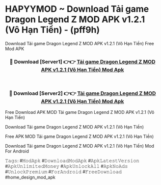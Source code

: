 # HAPYYMOD ~ Download Tải game Dragon Legend Z MOD APK v1.2.1 (Vô Hạn Tiền) - (pff9h)
Download Tải game Dragon Legend Z MOD APK v1.2.1 (Vô Hạn Tiền) Free Mod APK

<div align="center">
<h3>🔴 Download [Server1] 👉👉 <a href="https://apk-comot.site?title=Tải_game_Dragon_Legend_Z_MOD_APK_v1.2.1_(Vô_Hạn_Tiền)">Tải game Dragon Legend Z MOD APK v1.2.1 (Vô Hạn Tiền) Mod Apk</a></h3><br>

<h3>🔴 Download [Server2] 👉👉 <a href="https://apk-comot.site?title=Tải_game_Dragon_Legend_Z_MOD_APK_v1.2.1_(Vô_Hạn_Tiền)">Tải game Dragon Legend Z MOD APK v1.2.1 (Vô Hạn Tiền) Mod Apk</a></h3>
</div>


Free Download APK MOD Tải game Dragon Legend Z MOD APK v1.2.1 (Vô Hạn Tiền)

Download Tải game Dragon Legend Z MOD APK v1.2.1 (Vô Hạn Tiền) 

Free APK MOD Tải game Dragon Legend Z MOD APK v1.2.1 (Vô Hạn Tiền) 

Download Tải game Dragon Legend Z MOD APK v1.2.1 (Vô Hạn Tiền) Mod For Android

𝚃𝚊𝚐𝚜: #𝙼𝚘𝚍𝙰𝚙𝚔 #𝙳𝚘𝚠𝚗𝚕𝚘𝚊𝚍𝙼𝚘𝚍𝙰𝚙𝚔 #𝙰𝚙𝚔𝙻𝚊𝚝𝚎𝚜𝚝𝚅𝚎𝚛𝚜𝚒𝚘𝚗 #𝙰𝚙𝚔𝚄𝚗𝚕𝚒𝚖𝚒𝚝𝚎𝚍𝙼𝚘𝚗𝚎𝚢 #𝙰𝚙𝚔𝚄𝚗𝚕𝚘𝚌𝚔𝙰𝚕𝚕 #𝙰𝚙𝚔𝙽𝚘𝙰𝚍𝚜 #𝚄𝚗𝚕𝚘𝚌𝚔𝙿𝚛𝚎𝚖𝚒𝚞𝚖 #𝙵𝚘𝚛𝙰𝚗𝚍𝚛𝚘𝚒𝚍 #𝙵𝚛𝚎𝚎𝙳𝚘𝚠𝚗𝚕𝚘𝚊𝚍 #home_design_mod_apk